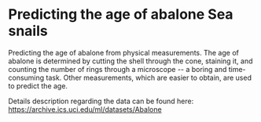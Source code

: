 # Predicting the age of abalone Sea snails 

Predicting the age of abalone from physical measurements. The age of abalone is determined by cutting the shell through the cone, staining it, and counting the number of rings through a microscope -- a boring and time-consuming task. Other measurements, which are easier to obtain, are used to predict the age.  

Details description regarding the data can be found here:
https://archive.ics.uci.edu/ml/datasets/Abalone
